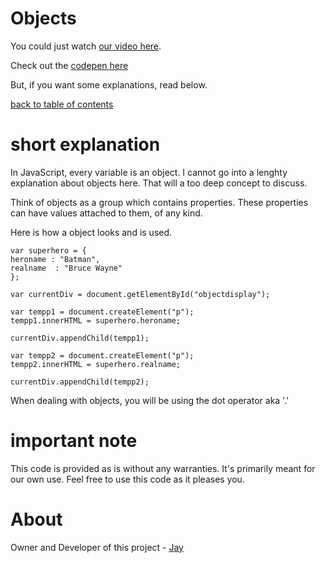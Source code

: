 # Objects

You could just watch [our video here]().

Check out the [codepen here](https://codepen.io/jay-pancodu/pen/QWNwEgO)

But, if you want some explanations, read below.

[back to table of contents](readme.md)

# short explanation

In JavaScript, every variable is an object. I cannot go into a lenghty explanation about objects here. That will a too deep concept to discuss.

Think of objects as a group which contains properties. These properties can have values attached to them, of any kind. 

Here is how a object looks and is used.

    var superhero = {
    heroname : "Batman",
    realname  : "Bruce Wayne"
    };

    var currentDiv = document.getElementById("objectdisplay");

    var tempp1 = document.createElement("p"); 
    tempp1.innerHTML = superhero.heroname;

    currentDiv.appendChild(tempp1);

    var tempp2 = document.createElement("p"); 
    tempp2.innerHTML = superhero.realname;

    currentDiv.appendChild(tempp2);

When dealing with objects, you will be using the dot operator aka '.'

# important note 

This code is provided as is without any warranties. It's primarily meant for our own use. Feel free to use this code as it pleases you.

# About

Owner and Developer of this project - [Jay](http://thechalakas.com)